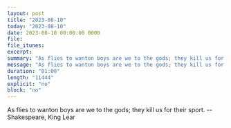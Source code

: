 ```yaml
---
layout: post
title: "2023-08-10"
today: "2023-08-10"
date: 2023-08-10 00:00:00 0000
file:
file_itunes:
excerpt:
summary: "As flies to wanton boys are we to the gods; they kill us for their sport. -- Shakespeare, King Lear "
message: "As flies to wanton boys are we to the gods; they kill us for their sport. -- Shakespeare, King Lear "
duration: "01:00"
length: "11444"
explicit: "no"
block: "no"
---
```

As flies to wanton boys are we to the gods; they kill us for their sport. -- Shakespeare, King Lear 

